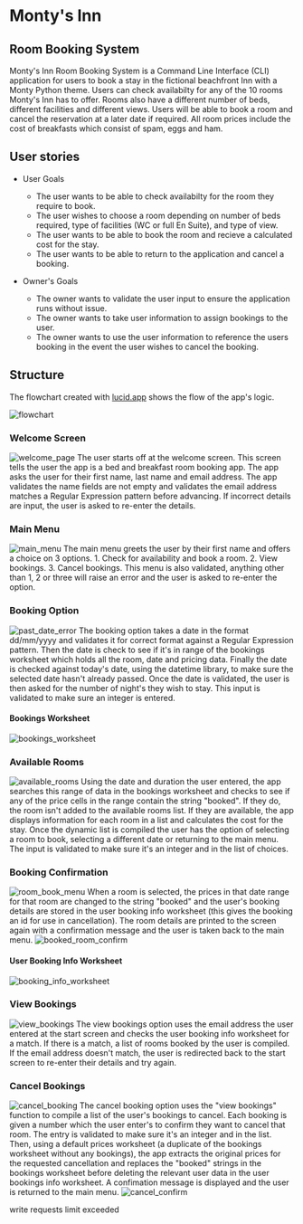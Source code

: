 # Monty's Inn
## Room Booking System

Monty's Inn Room Booking System is a Command Line Interface (CLI) application for users to book a stay in the fictional beachfront Inn with a Monty Python theme. Users can check availabilty for any of the 10 rooms Monty's Inn has to offer. Rooms also have a different number of beds, different facilities and different views. Users will be able to book a room and cancel the reservation at a later date if required. All room prices include the cost of breakfasts which consist of spam, eggs and ham.

## User stories

* User Goals
    * The user wants to be able to check availabilty for the room they require to book.
    * The user wishes to choose a room depending on number of beds required, type of facilities (WC or full En Suite), and type of view.
    * The user wants to be able to book the room and recieve a calculated cost for the stay.
    * The user wants to be able to return to the application and cancel a booking.

* Owner's Goals
    * The owner wants to validate the user input to ensure the application runs without issue.
    * The owner wants to take user information to assign bookings to the user.
    * The owner wants to use the user information to reference the users booking in the event the user wishes to cancel the booking.

## Structure

The flowchart created with [lucid.app](https://lucid.app) shows the flow of the app's logic.

![flowchart](read_me_images/flowchart.png)

### Welcome Screen

![welcome_page](read_me_images/welcome_page.png)
The user starts off at the welcome screen. This screen tells the user the app is a bed and breakfast room booking app. The app asks the user for their first name, last name and email address. The app validates the name fields are not empty and validates the email address matches a Regular Expression pattern before advancing. If incorrect details are input, the user is asked to re-enter the details.

### Main Menu

![main_menu](read_me_images/main_menu.png)
The main menu greets the user by their first name and offers a choice on 3 options. 1. Check for availability and book a room. 2. View bookings. 3. Cancel bookings.
This menu is also validated, anything other than 1, 2 or three will raise an error and the user is asked to re-enter the option.

### Booking Option

![past_date_error](read_me_images/past_date_error.png)
The booking option takes a date in the format dd/mm/yyyy and validates it for correct format against a Regular Expression pattern. Then the date is check to see if it's in range of the bookings worksheet which holds all the room, date and pricing data. Finally the date is checked against today's date, using the datetime library, to make sure the selected date hasn't already passed. Once the date is validated, the user is then asked for the number of night's they wish to stay. This input is validated to make sure an integer is entered.

#### Bookings Worksheet

![bookings_worksheet](read_me_images/bookings_worksheet.png)

### Available Rooms

![available_rooms](read_me_images/available_rooms.png)
Using the date and duration the user entered, the app searches this range of data in the bookings worksheet and checks to see if any of the price cells in the range contain the string "booked". If they do, the room isn't added to the available rooms list. If they are available, the app displays information for each room in a list and calculates the cost for the stay. Once the dynamic list is compiled the user has the option of selecting a room to book, selecting a different date or returning to the main menu. The input is validated to make sure it's an integer and in the list of choices.

### Booking Confirmation

![room_book_menu](read_me_images/room_book_menu.png)
When a room is selected, the prices in that date range for that room are changed to the string "booked" and the user's booking details are stored in the user booking info worksheet (this gives the booking an id for use in cancellation). The room details are printed to the screen again with a confirmation message and the user is taken back to the main menu.
![booked_room_confirm](read_me_images/booked_room_confirm.png)

#### User Booking Info Worksheet

![booking_info_worksheet](read_me_images/booking_info_worksheet.png)


### View Bookings

![view_bookings](read_me_images/view_bookings.png)
The view bookings option uses the email address the user entered at the start screen and checks the user booking info worksheet for a match. If there is a match, a list of rooms booked by the user is compiled. If the email address doesn't match, the user is redirected back to the start screen to re-enter their details and try again.

### Cancel Bookings

![cancel_booking](read_me_images/cancel_booking.png)
The cancel booking option uses the "view bookings" function to compile a list of the user's bookings to cancel. Each booking is given a number which the user enter's to confirm they want to cancel that room. The entry is validated to make sure it's an integer and in the list. Then, using a default prices worksheet (a duplicate of the bookings worksheet without any bookings), the app extracts the original prices for the requested cancellation and replaces the "booked" strings in the bookings worksheet before deleting the relevant user data in the user bookings info worksheet. A confimation message is displayed and the user is returned to the main menu.
![cancel_confirm](read_me_images/cancel_confirm.png) 

write requests limit exceeded